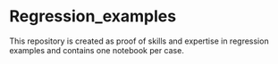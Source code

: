 # Regression_examples
This repository is created as proof of skills and expertise in regression examples and contains one notebook per case.
